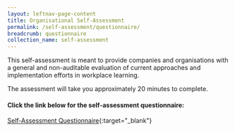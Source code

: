 ```yaml
---
layout: leftnav-page-content
title: Organisational Self-Assessment
permalink: /self-assessment/questionnaire/
breadcrumb: questionnaire
collection_name: self-assessment
---
```


This self-assessment is meant to provide companies and organisations with a general and non-auditable evaluation of current approaches and implementation efforts in workplace learning. 
<br>
<p> The assessment will take you approximately 20 minutes to complete.

#### Click the link below for the self-assessment questionnaire:
[Self-Assessment Questionnaire](https://form.gov.sg/5faad2cb5ba2e70011d6cf1f){:target="_blank"}


